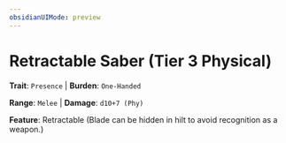 ```yaml
---
obsidianUIMode: preview
---
```

# Retractable Saber (Tier 3 Physical)

**Trait**: `Presence` | **Burden**: `One-Handed`

**Range**: `Melee` | **Damage**: `d10+7 (Phy)`

**Feature**: Retractable (Blade can be hidden in hilt to avoid recognition as a weapon.)
